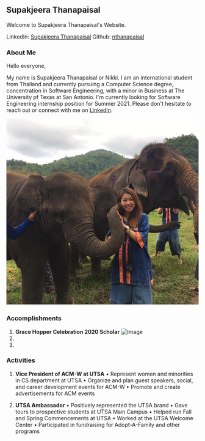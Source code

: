 ## Supakjeera Thanapaisal

Welcome to Supakjeera Thanapaisal's Website. 


LinkedIn: [Supakjeera Thanapaisal](https://www.linkedin.com/in/supakjeera-thanapaisal/) 
Github: [nthanapaisal](https://github.com/nthanapaisal)


### About Me

Hello everyone,

My name is Supakjeera Thanapaisal or Nikki. I am an international student from Thailand and currently pursuing a Computer Science degree, concentration in Software Engineering, with a minor in Business at The University pf Texas at San Antonio. I'm currently looking for Software Engineering internship position for Summer 2021. Please don't hesitate to reach out or connect with me on [LinkedIn](https://www.linkedin.com/in/supakjeera-thanapaisal/).

![Image](https://raw.githubusercontent.com/nthanapaisal/Supakjeera-Thanapaisal/main/folder/19642484_1444761818922874_2526320267343123352_n.jpg)



### Accomplishments

1. **Grace Hopper Celebration 2020 Scholar**
![Image](https://raw.githubusercontent.comn/nthanapaisal/Supakjeera-Thanapaisal/main/folder/GHC.png)
2.
3.


### Activities
1. **Vice President of ACM-W at UTSA**
  • Represent women and minorities in CS department at UTSA
  • Organize and plan guest speakers, social, and career development events for ACM-W
  • Promote and create advertisements for ACM events

2. **UTSA Ambassador**
  • Positively represented the UTSA brand
  • Gave tours to prospective students at UTSA Main Campus
  • Helped run Fall and Spring Commencements at UTSA
  • Worked at the UTSA Welcome Center
  • Participated in fundraising for Adopt-A-Family and other programs
